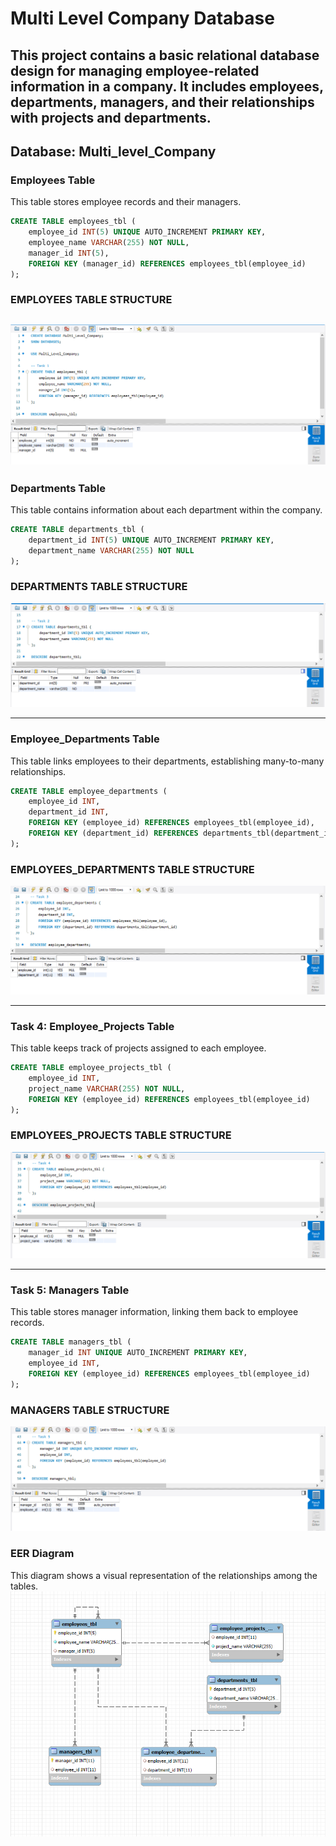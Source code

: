 # Multi Level Company Database 
This project contains a basic relational database design for managing employee-related information in a company.
It includes employees, departments, managers, and their relationships with projects and departments.
---

## Database: Multi_level_Company

### Employees Table

This table stores employee records and their managers.
```sql
CREATE TABLE employees_tbl (
    employee_id INT(5) UNIQUE AUTO_INCREMENT PRIMARY KEY,
    employee_name VARCHAR(255) NOT NULL,
    manager_id INT(5),
    FOREIGN KEY (manager_id) REFERENCES employees_tbl(employee_id)
);
```
### EMPLOYEES TABLE STRUCTURE

![sample Output](images/TASK1.PNG)
---

### Departments Table

This table contains information about each department within the company.
```sql
CREATE TABLE departments_tbl (
    department_id INT(5) UNIQUE AUTO_INCREMENT PRIMARY KEY,
    department_name VARCHAR(255) NOT NULL
);
```
### DEPARTMENTS TABLE STRUCTURE
![sample Output](images/TASK2.PNG)

---

### Employee_Departments Table

This table links employees to their departments, establishing many-to-many relationships.
```sql
CREATE TABLE employee_departments (
    employee_id INT,
    department_id INT,
    FOREIGN KEY (employee_id) REFERENCES employees_tbl(employee_id),
    FOREIGN KEY (department_id) REFERENCES departments_tbl(department_id)
);
```
### EMPLOYEES_DEPARTMENTS TABLE STRUCTURE
![sample Output](images/TASK3.PNG)

---

### Task 4: Employee_Projects Table
This table keeps track of projects assigned to each employee.
```sql
CREATE TABLE employee_projects_tbl (
    employee_id INT,
    project_name VARCHAR(255) NOT NULL,
    FOREIGN KEY (employee_id) REFERENCES employees_tbl(employee_id)
);
```
### EMPLOYEES_PROJECTS TABLE STRUCTURE
![sample Output](images/TASK4.PNG)

---

### Task 5: Managers Table
This table stores manager information, linking them back to employee records.
```sql
CREATE TABLE managers_tbl (
    manager_id INT UNIQUE AUTO_INCREMENT PRIMARY KEY,
    employee_id INT,
    FOREIGN KEY (employee_id) REFERENCES employees_tbl(employee_id)
);
```
### MANAGERS TABLE STRUCTURE
![sample Output](images/TASK5.PNG)

### EER Diagram
This diagram shows a visual representation of the relationships among the tables.
![sample Output](images/ERD.PNG)
